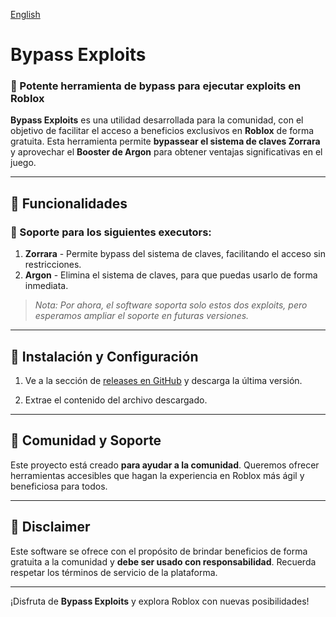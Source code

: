 [English](https://github.com/bimoso/Bypass-Exploits/blob/main/README-US.md)
# Bypass Exploits

### 🚀 Potente herramienta de bypass para ejecutar exploits en **Roblox**

**Bypass Exploits** es una utilidad desarrollada para la comunidad, con el objetivo de facilitar el acceso a beneficios exclusivos en **Roblox** de forma gratuita. Esta herramienta permite **bypassear el sistema de claves Zorrara** y aprovechar el **Booster de Argon** para obtener ventajas significativas en el juego.

---

## 🎯 Funcionalidades

### 📌 Soporte para los siguientes **executors**:
1. **Zorrara** - Permite bypass del sistema de claves, facilitando el acceso sin restricciones.
2. **Argon** - Elimina el sistema de claves, para que puedas usarlo de forma inmediata.

> *Nota: Por ahora, el software soporta solo estos dos exploits, pero esperamos ampliar el soporte en futuras versiones.*

---

## 📁 Instalación y Configuración

1. Ve a la sección de [releases en GitHub](https://github.com/bimoso/Bypass-Exploits/releases) y descarga la última versión.
   
2. Extrae el contenido del archivo descargado.

---

## 👥 Comunidad y Soporte

Este proyecto está creado **para ayudar a la comunidad**. Queremos ofrecer herramientas accesibles que hagan la experiencia en Roblox más ágil y beneficiosa para todos.

---

## 🚨 Disclaimer

Este software se ofrece con el propósito de brindar beneficios de forma gratuita a la comunidad y **debe ser usado con responsabilidad**. Recuerda respetar los términos de servicio de la plataforma.

---

¡Disfruta de **Bypass Exploits** y explora Roblox con nuevas posibilidades!
